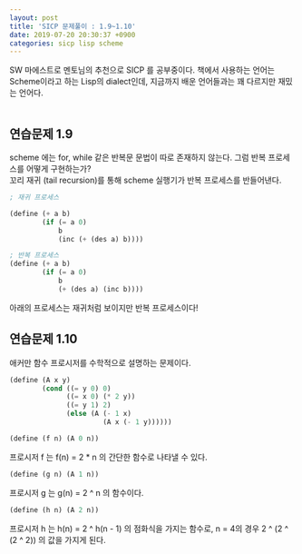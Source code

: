 ```yaml
---
layout: post
title: 'SICP 문제풀이 : 1.9~1.10'
date: 2019-07-20 20:30:37 +0900
categories: sicp lisp scheme
---
```


SW 마에스트로 멘토님의 추천으로 SICP 를 공부중이다. 책에서 사용하는 언어는 Scheme이라고 하는 Lisp의 dialect인데, 지금까지 배운 언어들과는 꽤 다르지만 재밌는 언어다. <br>
<br>

## 연습문제 1.9

scheme 에는 for, while 같은 반복문 문법이 따로 존재하지 않는다. 그럼 반복 프로세스를 어떻게 구현하는가? <br>
꼬리 재귀 (tail recursion)를 통해 scheme 실행기가 반복 프로세스를 반들어낸다.

```scheme
; 재귀 프로세스

(define (+ a b)
        (if (= a 0)
            b
            (inc (+ (des a) b))))

; 반복 프로세스
(define (+ a b)
        (if (= a 0)
            b
            (+ (des a) (inc b))))
```

아래의 프로세스는 재귀처럼 보이지만 반복 프로세스이다!<br>

## 연습문제 1.10

애커만 함수 프로시저를 수학적으로 설명하는 문제이다.

```scheme
(define (A x y)
        (cond ((= y 0) 0)
              ((= x 0) (* 2 y))
              ((= y 1) 2)
              (else (A (- 1 x)
                       (A x (- 1 y))))))
```

```scheme
(define (f n) (A 0 n))
```
프로시저 f 는 f(n) = 2 * n 의 간단한 함수로 나타낼 수 있다.<br>

```scheme
(define (g n) (A 1 n))
```
프로시저 g 는 g(n) = 2 ^ n 의 함수이다. <br>

```scheme
(define (h n) (A 2 n))
```
프로시저 h 는 h(n) = 2 ^ h(n - 1) 의 점화식을 가지는 함수로, n = 4의 경우 2 ^ (2 ^ (2 ^ 2)) 의 값을 가지게 된다.